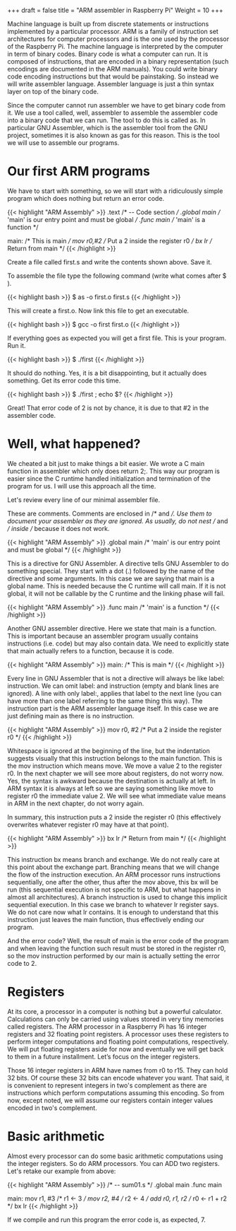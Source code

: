 +++
draft = false
title = "ARM assembler in Raspberry Pi"
Weight = 10
+++

Machine language is built up from discrete statements or instructions implemented by a particular processor. ARM is a family of instruction set architectures for computer processors and is the one used by the processor of the Raspberry Pi. The machine language is interpreted by the computer in term of binary codes. Binary code is what a computer can run. It is composed of instructions, that are encoded in a binary representation (such encodings are documented in the ARM manuals). You could write binary code encoding instructions but that would be painstaking. So instead we will write assembler language. Assembler language is just a thin syntax layer on top of the binary code.

Since the computer cannot run assembler we have to get binary code from it. We use a tool called, well, assembler to assemble the assembler code into a binary code that we can run. The tool to do this is called as. In particular GNU Assembler, which is the assembler tool from the GNU project, sometimes it is also known as gas for this reason. This is the tool we will use to assemble our programs.

# Our first ARM programs
We have to start with something, so we will start with a ridiculously simple program which does nothing but return an error code.

{{< highlight "ARM Assembly" >}}
.text             /* -- Code section */
.global main      /* 'main' is our entry point and must be global */
.func main        /* 'main' is a function */

main:             /* This is main */
       mov r0,#2  /* Put a 2 inside the register r0 */
       bx lr      /* Return from main */
{{< /highlight >}}

Create a file called first.s and write the contents shown above. Save it.

To assemble the file type the following command (write what comes after $ ).

{{< highlight bash >}}
$ as -o first.o first.s
{{< /highlight >}}

This will create a first.o. Now link this file to get an executable.

{{< highlight bash >}}
$ gcc -o first first.o
{{< /highlight >}}

If everything goes as expected you will get a first file. This is your program. Run it.

{{< highlight bash >}}
$ ./first
{{< /highlight >}}

It should do nothing. Yes, it is a bit disappointing, but it actually does something. Get its error code this time.

{{< highlight bash >}}
$ ./first ; echo $?
{{< /highlight >}}

Great! That error code of 2 is not by chance, it is due to that #2 in the assembler code.

# Well, what happened?
We cheated a bit just to make things a bit easier. We wrote a C main function in assembler which only does return 2;. This way our program is easier since the C runtime handled initialization and termination of the program for us. I will use this approach all the time.

Let's review every line of our minimal assembler file.

These are comments. Comments are enclosed in /* and */. Use them to document your assembler as they are ignored. As usually, do not nest /* and */ inside /* because it does not work.

{{< highlight "ARM Assembly" >}}
.global main /* 'main' is our entry point and must be global */
{{< /highlight >}}

This is a directive for GNU Assembler. A directive tells GNU Assembler to do something special. They start with a dot (.) followed by the name of the directive and some arguments. In this case we are saying that main is a global name. This is needed because the C runtime will call main. If it is not global, it will not be callable by the C runtime and the linking phase will fail.

{{< highlight "ARM Assembly" >}}
.func main   /* 'main' is a function */
{{< /highlight >}}

Another GNU assembler directive. Here we state that main is a function. This is important because an assembler program usually contains instructions (i.e. code) but may also contain data. We need to explicitly state that main actually refers to a function, because it is code.

{{< highlight "ARM Assembly" >}}
main:          /* This is main */
{{< /highlight >}}

Every line in GNU Assembler that is not a directive will always be like label: instruction. We can omit label: and instruction (empty and blank lines are ignored). A line with only label:, applies that label to the next line (you can have more than one label referring to the same thing this way). The instruction part is the ARM assembler language itself. In this case we are just defining main as there is no instruction.

{{< highlight "ARM Assembly" >}}
    mov r0, #2 /* Put a 2 inside the register r0 */
{{< /highlight >}}
    
Whitespace is ignored at the beginning of the line, but the indentation suggests visually that this instruction belongs to the main function.
This is the mov instruction which means move. We move a value 2 to the register r0. In the next chapter we will see more about registers, do not worry now. Yes, the syntax is awkward because the destination is actually at left. In ARM syntax it is always at left so we are saying something like move to register r0 the immediate value 2. We will see what immediate value means in ARM in the next chapter, do not worry again.

In summary, this instruction puts a 2 inside the register r0 (this effectively overwrites whatever register r0 may have at that point).

{{< highlight "ARM Assembly" >}}
    bx lr      /* Return from main */
{{< /highlight >}}
    
This instruction bx means branch and exchange. We do not really care at this point about the exchange part. Branching means that we will change the flow of the instruction execution. An ARM processor runs instructions sequentially, one after the other, thus after the mov above, this bx will be run (this sequential execution is not specific to ARM, but what happens in almost all architectures). A branch instruction is used to change this implicit sequential execution. In this case we branch to whatever lr register says. We do not care now what lr contains. It is enough to understand that this instruction just leaves the main function, thus effectively ending our program.

And the error code? Well, the result of main is the error code of the program and when leaving the function such result must be stored in the register r0, so the mov instruction performed by our main is actually setting the error code to 2.

# Registers

At its core, a processor in a computer is nothing but a powerful calculator. Calculations can only be carried using values stored in very tiny memories called registers. The ARM processor in a Raspberry Pi has 16 integer registers and 32 floating point registers. A processor uses these registers to perform integer computations and floating point computations, respectively. We will put floating registers aside for now and eventually we will get back to them in a future installment. Let’s focus on the integer registers.

Those 16 integer registers in ARM have names from r0 to r15. They can hold 32 bits. Of course these 32 bits can encode whatever you want. That said, it is convenient to represent integers in two's complement as there are instructions which perform computations assuming this encoding. So from now, except noted, we will assume our registers contain integer values encoded in two's complement.

# Basic arithmetic

Almost every processor can do some basic arithmetic computations using the integer registers. So do ARM processors.  You can ADD two registers. Let's retake our example from above:

{{< highlight "ARM Assembly" >}}
/* -- sum01.s */
.global main
.func main
 
main:
    mov r1, #3      /* r1 ← 3 */
    mov r2, #4      /* r2 ← 4 */
    add r0, r1, r2  /* r0 ← r1 + r2 */
    bx lr
{{< /highlight >}}

If we compile and run this program the error code is, as expected, 7.

